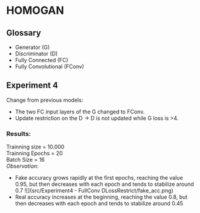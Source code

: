 # HOMOGAN

## Glossary
* Generator (G)
* Discriminator (D)
* Fully Connected (FC)
* Fully Convolutional (FConv)

## Experiment 4
Change from previous models: 
* The two FC input layers of the G changed to FConv.
* Update restriction on the D -> D is not updated while G loss is >4.

### Results:
Trainning size = 10.000\
Trainning Epochs = 20\
Batch Size = 16\
_Observation_: 
* Fake accuracy grows rapidly at the first epochs, reaching the value 0.95, but then decreases with each epoch and tends to stabilize around 0.7
![](src/Experiment4 - FullConv DLossRestrict/fake_acc.png)
* Real accuracy increases at the beginning, reaching the value 0.8, but then decreases with each epoch and tends to stabilize around 0.45
